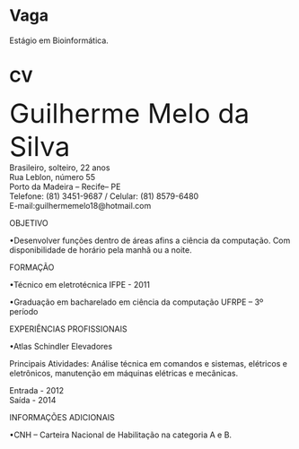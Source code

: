 Vaga
====

Estágio em Bioinformática.


CV
==

<p><font size="10"> Guilherme Melo da Silva</font> </br>
Brasileiro, solteiro, 22 anos</br>
Rua Leblon, número 55</br>
Porto da Madeira – Recife– PE</br>
Telefone: (81) 3451-9687 / Celular: (81) 8579-6480<br/> E-mail:guilhermemelo18@hotmail.com</p>

OBJETIVO

•Desenvolver funções dentro de áreas afins a ciência da computação. Com disponibilidade de horário pela manhã ou a noite.

FORMAÇÃO

•Técnico em eletrotécnica
 IFPE - 2011

•Graduação em bacharelado em ciência da computação 
 UFRPE – 3º período

EXPERIÊNCIAS PROFISSIONAIS 

•Atlas Schindler Elevadores

Principais Atividades: Análise técnica em comandos e sistemas, elétricos e eletrônicos, manutenção em máquinas elétricas e mecânicas.

Entrada - 2012  
Saída  - 2014

INFORMAÇÕES ADICIONAIS

•CNH – Carteira Nacional de Habilitação na categoria A e B.
